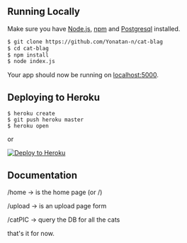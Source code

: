 ## Running Locally


Make sure you have [Node.js](http://nodejs.org/), [npm](https://www.npmjs.com/) and [Postgresql](https://www.postgresql.org) installed.

```sh
$ git clone https://github.com/Yonatan-n/cat-blag
$ cd cat-blag
$ npm install
$ node index.js
```

Your app should now be running on [localhost:5000](http://localhost:5000/).

## Deploying to Heroku

```
$ heroku create
$ git push heroku master
$ heroku open
```
or

[![Deploy to Heroku](https://www.herokucdn.com/deploy/button.png)](https://heroku.com/deploy)

## Documentation

/home -> is the home page (or /)

/upload -> is an upload page form

/catPIC -> query the DB for all the cats

that's it for now.